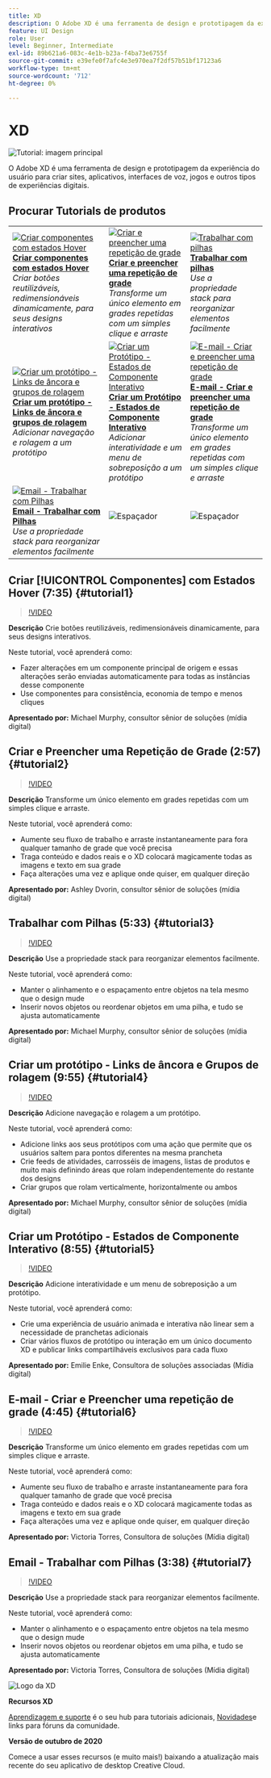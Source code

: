 ```yaml
---
title: XD
description: O Adobe XD é uma ferramenta de design e prototipagem da experiência do usuário para criar sites, aplicativos, interfaces de voz, jogos e outros tipos de experiências digitais
feature: UI Design
role: User
level: Beginner, Intermediate
exl-id: 89b621a6-083c-4e1b-b23a-f4ba73e6755f
source-git-commit: e39efe0f7afc4e3e970ea7f2df57b51bf17123a6
workflow-type: tm+mt
source-wordcount: '712'
ht-degree: 0%

---
```


# XD

![Tutorial: imagem principal](../assets/XD.jpg)

O Adobe XD é uma ferramenta de design e prototipagem da experiência do usuário para criar sites, aplicativos, interfaces de voz, jogos e outros tipos de experiências digitais.

## Procurar Tutorials de produtos

<table style="table-layout:fixed">
<tr>
 <td>
   <a href="xd.md#tutorial1">
      <img alt="Criar componentes com estados Hover" src="../assets/Xd_hoverstates_components_thumbnail.jpg" />
   </a>
    <div>
   <a href="xd.md#tutorial1"><strong>Criar componentes com estados Hover</strong></a>
    </div>
    <em>Criar botões reutilizáveis, redimensionáveis dinamicamente, para seus designs interativos</em>
    <br>
  </td>
  <td>
    <a href="xd.md#tutorial2">
        <img alt="Criar e preencher uma repetição de grade" src="../assets/XD_repeatgrid_thumbnail.jpg" />
    </a>
    <div>
    <a href="xd.md#tutorial2"><strong>Criar e preencher uma repetição de grade</strong></a>
    </div>
    <em>Transforme um único elemento em grades repetidas com um simples clique e arraste</em>
    <br>
  </td>
  <td>
   <a href="xd.md#tutorial3">
      <img alt="Trabalhar com pilhas" src="../assets/xd_Stacks_thumbnail.jpg" />
   </a>
    <div>
    <a href="xd.md#tutorial3"><strong>Trabalhar com pilhas</strong></a>
    </div>
    <em>Use a propriedade stack para reorganizar elementos facilmente</em>
    <br>
  </td>
</tr>
<tr>
 <td>
    <a href="xd.md#tutorial4">
        <img alt="Criar um protótipo - Links de âncora e grupos de rolagem" src="../assets/XD_Scrolls_Thumbnail_Murphy.jpg" />
    </a>
    <div>
    <a href="xd.md#tutorial4"><strong>Criar um protótipo - Links de âncora e grupos de rolagem</strong></a>
    </div>
    <em>Adicionar navegação e rolagem a um protótipo</em>
    <br>
  </td>
  <td>
    <a href="xd.md#tutorial5">
        <img alt="Criar um Protótipo - Estados de Componente Interativo" src="../assets/XD_interactiveprototypes_enke.jpg" />
    </a>
    <div>
    <a href="xd.md#tutorial5"><strong>Criar um Protótipo - Estados de Componente Interativo</strong></a>
    </div>
    <em>Adicionar interatividade e um menu de sobreposição a um protótipo</em>
    <br>
  </td>
  <td>
   <a href="xd.md#tutorial6">
      <img alt="E-mail - Criar e preencher uma repetição de grade" src="../assets/xd_repeat_torres.jpg" />
   </a>
    <div>
   <a href="xd.md#tutorial7"><strong>E-mail - Criar e preencher uma repetição de grade</strong></a>
    </div>
    <em>Transforme um único elemento em grades repetidas com um simples clique e arraste</em>
    <br>
  </td>
</tr>
<tr>
 <td>
    <a href="xd.md#tutorial7">
        <img alt="Email - Trabalhar com Pilhas" src="../assets/xd_stacks_torres.jpg" />
    </a>
    <div>
    <a href="xd.md#tutorial7"><strong>Email - Trabalhar com Pilhas</strong></a>
    </div>
    <em>Use a propriedade stack para reorganizar elementos facilmente</em>
    <br>
  </td>
  <td>
    <img alt="Espaçador" src="../assets/Whitespacer.png" />
    <div>
    <br>
  </td>
  <td>
    <img alt="Espaçador" src="../assets/Whitespacer.png" />
    <div>
    <br>
  </td>
</tr>
</table>

## Criar [!UICONTROL Componentes] com Estados Hover (7:35) {#tutorial1}

>[!VIDEO](https://video.tv.adobe.com/v/326874?hidetitle=true)

**Descrição**
Crie botões reutilizáveis, redimensionáveis dinamicamente, para seus designs interativos.

Neste tutorial, você aprenderá como:
* Fazer alterações em um componente principal de origem e essas alterações serão enviadas automaticamente para todas as instâncias desse componente
* Use componentes para consistência, economia de tempo e menos cliques

**Apresentado por:**
Michael Murphy, consultor sênior de soluções (mídia digital)

## Criar e Preencher uma Repetição de Grade (2:57) {#tutorial2}

>[!VIDEO](https://video.tv.adobe.com/v/326955?hidetitle=true)

**Descrição**
Transforme um único elemento em grades repetidas com um simples clique e arraste.

Neste tutorial, você aprenderá como:
* Aumente seu fluxo de trabalho e arraste instantaneamente para fora qualquer tamanho de grade que você precisa
* Traga conteúdo e dados reais e o XD colocará magicamente todas as imagens e texto em sua grade
* Faça alterações uma vez e aplique onde quiser, em qualquer direção

**Apresentado por:**
Ashley Dvorin, consultor sênior de soluções (mídia digital)

## Trabalhar com Pilhas (5:33) {#tutorial3}

>[!VIDEO](https://video.tv.adobe.com/v/326956?hidetitle=true)

**Descrição**
Use a propriedade stack para reorganizar elementos facilmente.

Neste tutorial, você aprenderá como:
* Manter o alinhamento e o espaçamento entre objetos na tela mesmo que o design mude
* Inserir novos objetos ou reordenar objetos em uma pilha, e tudo se ajusta automaticamente

**Apresentado por:**
Michael Murphy, consultor sênior de soluções (mídia digital)

## Criar um protótipo - Links de âncora e Grupos de rolagem (9:55) {#tutorial4}

>[!VIDEO](https://video.tv.adobe.com/v/326957?hidetitle=true)

**Descrição**
Adicione navegação e rolagem a um protótipo.

Neste tutorial, você aprenderá como:
* Adicione links aos seus protótipos com uma ação que permite que os usuários saltem para pontos diferentes na mesma prancheta
* Crie feeds de atividades, carrosséis de imagens, listas de produtos e muito mais definindo áreas que rolam independentemente do restante dos designs
* Criar grupos que rolam verticalmente, horizontalmente ou ambos

**Apresentado por:**
Michael Murphy, consultor sênior de soluções (mídia digital)

## Criar um Protótipo - Estados de Componente Interativo (8:55) {#tutorial5}

>[!VIDEO](https://video.tv.adobe.com/v/326958?hidetitle=true)

**Descrição**
Adicione interatividade e um menu de sobreposição a um protótipo.

Neste tutorial, você aprenderá como:
* Crie uma experiência de usuário animada e interativa não linear sem a necessidade de pranchetas adicionais
* Criar vários fluxos de protótipo ou interação em um único documento XD e publicar links compartilháveis exclusivos para cada fluxo

**Apresentado por:**
Emilie Enke, Consultora de soluções associadas (Mídia digital)

## E-mail - Criar e Preencher uma repetição de grade (4:45) {#tutorial6}

>[!VIDEO](https://video.tv.adobe.com/v/326775?hidetitle=true)

**Descrição**
Transforme um único elemento em grades repetidas com um simples clique e arraste.

Neste tutorial, você aprenderá como:
* Aumente seu fluxo de trabalho e arraste instantaneamente para fora qualquer tamanho de grade que você precisa
* Traga conteúdo e dados reais e o XD colocará magicamente todas as imagens e texto em sua grade
* Faça alterações uma vez e aplique onde quiser, em qualquer direção

**Apresentado por:**
Victoria Torres, Consultora de soluções (Mídia digital)

## Email - Trabalhar com Pilhas (3:38) {#tutorial7}

>[!VIDEO](https://video.tv.adobe.com/v/326759?hidetitle=true)

**Descrição**
Use a propriedade stack para reorganizar elementos facilmente.

Neste tutorial, você aprenderá como:
* Manter o alinhamento e o espaçamento entre objetos na tela mesmo que o design mude
* Inserir novos objetos ou reordenar objetos em uma pilha, e tudo se ajusta automaticamente

**Apresentado por:**
Victoria Torres, Consultora de soluções (Mídia digital)

![Logo da XD](../assets/xd_appicon_96.png)

**Recursos XD**

[Aprendizagem e suporte](https://helpx.adobe.com/support/xd.html) é o seu hub para tutoriais adicionais, [Novidades](https://helpx.adobe.com/xd/user-guide.html/xd/help/whats-new.ug.html)e links para fóruns da comunidade.

**Versão de outubro de 2020**

Comece a usar esses recursos (e muito mais!) baixando a atualização mais recente do seu aplicativo de desktop Creative Cloud.

